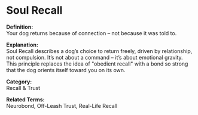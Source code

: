 # Soul Recall

**Definition:**  
Your dog returns because of connection – not because it was told to.

**Explanation:**  
Soul Recall describes a dog’s choice to return freely, driven by relationship, not compulsion. It’s not about a command – it’s about emotional gravity.  
This principle replaces the idea of "obedient recall" with a bond so strong that the dog orients itself toward you on its own.

**Category:**  
Recall & Trust

**Related Terms:**  
Neurobond, Off-Leash Trust, Real-Life Recall

